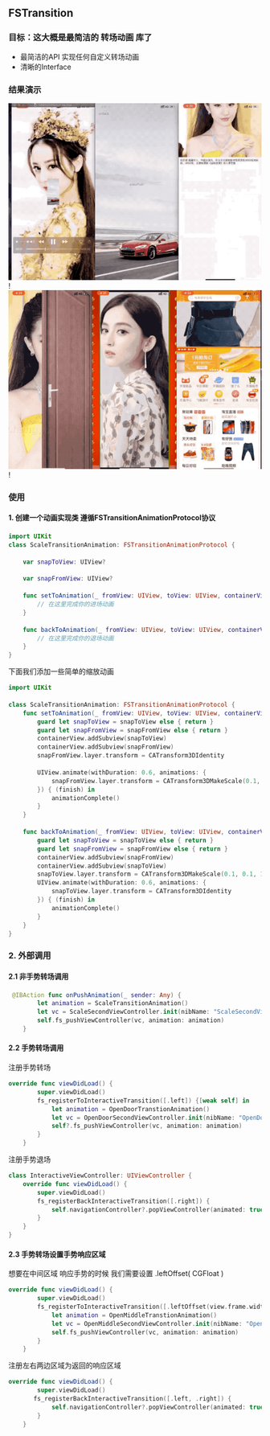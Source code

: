 ## FSTransition
### 目标：这大概是最简洁的 转场动画 库了

* 最简洁的API 实现任何自定义转场动画
* 清晰的Interface

### 结果演示
![markdown](https://github.com/AllenLiberty/resource/blob/master/2019-07-26%2016-38-50.2019-07-26%2016_42_25.2019-07-26%2017_02_56.gif)!
![markdown](https://github.com/AllenLiberty/resource/blob/master/2019-07-26%2016-43-48.2019-07-26%2016_46_32.2019-07-26%2017_04_13.gif)!

### 使用
#### 1. 创建一个动画实现类 遵循FSTransitionAnimationProtocol协议

```swift
import UIKit
class ScaleTransitionAnimation: FSTransitionAnimationProtocol {

    var snapToView: UIView?
    
    var snapFromView: UIView?
	
    func setToAnimation(_ fromView: UIView, toView: UIView, containerView: UIView, animationComplete: @escaping (() -> ())) {
        // 在这里完成你的进场动画  
    }
    
    func backToAnimation(_ fromView: UIView, toView: UIView, containerView: UIView, animationComplete: @escaping (() -> ())) {
        // 在这里完成你的退场动画
    }
}

```
下面我们添加一些简单的缩放动画
```swift
import UIKit

class ScaleTransitionAnimation: FSTransitionAnimationProtocol {
    func setToAnimation(_ fromView: UIView, toView: UIView, containerView: UIView, animationComplete:@escaping (() -> ())) {
        guard let snapToView = snapToView else { return }
        guard let snapFromView = snapFromView else { return }
        containerView.addSubview(snapToView)
        containerView.addSubview(snapFromView)
        snapFromView.layer.transform = CATransform3DIdentity
        
        UIView.animate(withDuration: 0.6, animations: {
            snapFromView.layer.transform = CATransform3DMakeScale(0.1, 0.1, 1)
        }) { (finish) in
            animationComplete()
        }
    }
    
    func backToAnimation(_ fromView: UIView, toView: UIView, containerView: UIView, animationComplete:@escaping (() -> ())) {
        guard let snapToView = snapToView else { return }
        guard let snapFromView = snapFromView else { return }
        containerView.addSubview(snapFromView)
        containerView.addSubview(snapToView)
        snapToView.layer.transform = CATransform3DMakeScale(0.1, 0.1, 1)
        UIView.animate(withDuration: 0.6, animations: {
            snapToView.layer.transform = CATransform3DIdentity
        }) { (finish) in
            animationComplete()
        }
    }
}
```

### 2. 外部调用
#### 2.1  非手势转场调用
```swift
 @IBAction func onPushAnimation(_ sender: Any) {
        let animation = ScaleTransitionAnimation()
        let vc = ScaleSecondViewController.init(nibName: "ScaleSecondViewController", bundle: nil)
        self.fs_pushViewController(vc, animation: animation)
    }
```
#### 2.2  手势转场调用
注册手势转场
```swift
override func viewDidLoad() {
        super.viewDidLoad()
        fs_registerToInteractiveTransition([.left]) {[weak self] in
            let animation = OpenDoorTranstionAnimation()
            let vc = OpenDoorSecondViewController.init(nibName: "OpenDoorSecondViewController", bundle: nil)
            self?.fs_pushViewController(vc, animation: animation)
        }
    }
```
注册手势退场
```swift
class InteractiveViewController: UIViewController {
    override func viewDidLoad() {
        super.viewDidLoad()
        fs_registerBackInteractiveTransition([.right]) {
            self.navigationController?.popViewController(animated: true)
        }
    }
}
```
#### 2.3  手势转场设置手势响应区域
想要在中间区域 响应手势的时候 我们需要设置  .leftOffset( CGFloat ) 
```swift
override func viewDidLoad() {
        super.viewDidLoad()
        fs_registerToInteractiveTransition([.leftOffset(view.frame.width / 2.0), .rightOffset(view.frame.width / 2.0)]) {
            let animation = OpenMiddleTranstionAnimation()
            let vc = OpenMiddleSecondViewController.init(nibName: "OpenMiddleSecondViewController", bundle: nil)
            self.fs_pushViewController(vc, animation: animation)
        }
    }
```
注册左右两边区域为返回的响应区域
```swift
override func viewDidLoad() {
        super.viewDidLoad()
       fs_registerBackInteractiveTransition([.left, .right]) {
            self.navigationController?.popViewController(animated: true)
        }
    }
```








